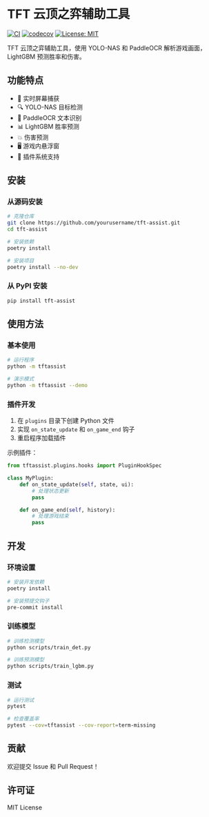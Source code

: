 # TFT 云顶之弈辅助工具

[![CI](https://github.com/yourusername/tft-assist/actions/workflows/ci.yml/badge.svg)](https://github.com/yourusername/tft-assist/actions/workflows/ci.yml)
[![codecov](https://codecov.io/gh/yourusername/tft-assist/branch/main/graph/badge.svg)](https://codecov.io/gh/yourusername/tft-assist)
[![License: MIT](https://img.shields.io/badge/License-MIT-yellow.svg)](https://opensource.org/licenses/MIT)

TFT 云顶之弈辅助工具，使用 YOLO-NAS 和 PaddleOCR 解析游戏画面，LightGBM 预测胜率和伤害。

## 功能特点

- 🎯 实时屏幕捕获
- 🔍 YOLO-NAS 目标检测
- 📝 PaddleOCR 文本识别
- 📊 LightGBM 胜率预测
- 💥 伤害预测
- 🖥️ 游戏内悬浮窗
- 🔌 插件系统支持

## 安装

### 从源码安装

```bash
# 克隆仓库
git clone https://github.com/yourusername/tft-assist.git
cd tft-assist

# 安装依赖
poetry install

# 安装项目
poetry install --no-dev
```

### 从 PyPI 安装

```bash
pip install tft-assist
```

## 使用方法

### 基本使用

```bash
# 运行程序
python -m tftassist

# 演示模式
python -m tftassist --demo
```

### 插件开发

1. 在 `plugins` 目录下创建 Python 文件
2. 实现 `on_state_update` 和 `on_game_end` 钩子
3. 重启程序加载插件

示例插件：

```python
from tftassist.plugins.hooks import PluginHookSpec

class MyPlugin:
    def on_state_update(self, state, ui):
        # 处理状态更新
        pass

    def on_game_end(self, history):
        # 处理游戏结束
        pass
```

## 开发

### 环境设置

```bash
# 安装开发依赖
poetry install

# 安装预提交钩子
pre-commit install
```

### 训练模型

```bash
# 训练检测模型
python scripts/train_det.py

# 训练预测模型
python scripts/train_lgbm.py
```

### 测试

```bash
# 运行测试
pytest

# 检查覆盖率
pytest --cov=tftassist --cov-report=term-missing
```

## 贡献

欢迎提交 Issue 和 Pull Request！

## 许可证

MIT License 